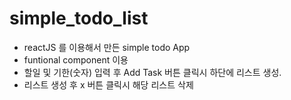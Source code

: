 # simple_todo_list

- reactJS 를 이용해서 만든 simple todo App 
- funtional component 이용 
- 할일 및 기한(숫자) 입력 후 Add Task 버튼 클릭시 하단에 리스트 생성. 
- 리스트 생성 후 x 버튼 클릭시 해당 리스트 삭제 
